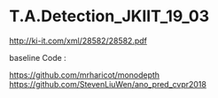 # T.A.Detection_JKIIT_19_03

http://ki-it.com/xml/28582/28582.pdf


baseline Code :

https://github.com/mrharicot/monodepth
https://github.com/StevenLiuWen/ano_pred_cvpr2018 
